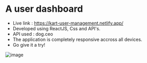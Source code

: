 # A user dashboard 

- Live link : https://kart-user-management.netlify.app/
- Developed using ReactJS, Css and API's.
- API used : dog.ceo
- The application is completely responsive accross all devices.
- Go give it a try!

![image](https://github.com/KarthikhKamath/user-management/assets/74257697/98923f2d-b3cd-470d-8f03-9a52f36d2568)

